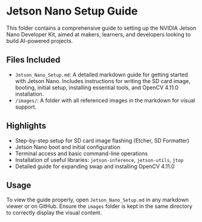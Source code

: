# Jetson Nano Setup Guide

This folder contains a comprehensive guide to setting up the NVIDIA Jetson Nano Developer Kit, aimed at makers, learners, and developers looking to build AI-powered projects.

## Files Included

- `Jetson_Nano_Setup.md`: A detailed markdown guide for getting started with Jetson Nano. Includes instructions for writing the SD card image, booting, initial setup, installing essential tools, and OpenCV 4.11.0 installation.
- `/images/`: A folder with all referenced images in the markdown for visual support.

## Highlights

- Step-by-step setup for SD card image flashing (Etcher, SD Formatter)
- Jetson Nano boot and initial configuration
- Terminal access and basic command-line operations
- Installation of useful libraries: `jetson-inference`, `jetson-utils`, `jtop`
- Detailed guide for expanding swap and installing OpenCV 4.11.0

## Usage

To view the guide properly, open `Jetson_Nano_Setup.md` in any markdown viewer or on GitHub. Ensure the `images` folder is kept in the same directory to correctly display the visual content.
